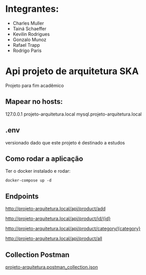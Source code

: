 # Integrantes:
* Charles Muller
* Tainá Schaeffer
* Kevilin Rodrigues
* Gonzalo Munoz
* Rafael Trapp
* Rodrigo Paris


# Api projeto de arquitetura SKA
Projeto para fim acadêmico

## Mapear no hosts:
127.0.0.1 projeto-arquitetura.local mysql.projeto-arquitetura.local

## .env
versionado dado que este projeto é destinado a estudos

## Como rodar a aplicação
Ter o docker instalado e rodar:

`docker-compose up -d`

## Endpoints

http://projeto-arquitetura.local/api/product/add

http://projeto-arquitetura.local/api/product/id/{id}

http://projeto-arquitetura.local/api/product/category/{category}

http://projeto-arquitetura.local/api/product/all
## Collection Postman

[projeto-arquitetura.postman_collection.json](https://github.com/Kevilin/projeto-arquitetura/blob/main/projeto-arquitetura.postman_collection.json)